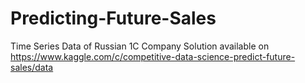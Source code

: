 # Predicting-Future-Sales
Time Series Data of Russian 1C Company
Solution available on https://www.kaggle.com/c/competitive-data-science-predict-future-sales/data
